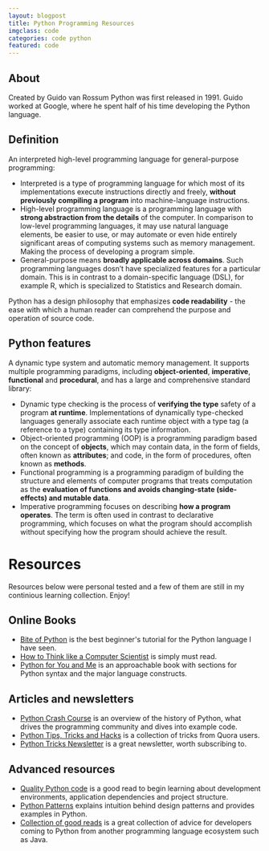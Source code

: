 ```yaml
---
layout: blogpost
title: Python Programming Resources
imgclass: code
categories: code python
featured: code
---
```


## About
Created by Guido van Rossum Python was first released in 1991. Guido worked at Google, where he spent half of his time developing the Python language.


## Definition

An interpreted high-level programming language for general-purpose programming:

- Interpreted is a type of programming language for which most of its implementations execute instructions directly and freely, **without previously compiling a program** into machine-language instructions.
- High-level programming language is a programming language with **strong abstraction from the details** of the computer. In comparison to low-level programming languages, it may use natural language elements, be easier to use, or may automate or even hide entirely significant areas of computing systems such as memory management. Making the process of developing a program simple.
- General-purpose means **broadly applicable across domains**. Such programming languages dosn’t have specialized features for a particular domain. This is in contrast to a domain-specific language (DSL), for example R, which is specialized to Statistics and Research domain.

Python has a design philosophy that emphasizes **code readability** - the ease with which a human reader can comprehend the purpose and operation of source code.

<!--![python code resources](/post-images/python.jpg)-->

## Python features 

A dynamic type system and automatic memory management. It supports multiple programming paradigms, including **object-oriented**, **imperative**, **functional** and **procedural**, and has a large and comprehensive standard library:

- Dynamic type checking is the process of **verifying the type** safety of a program **at runtime**. Implementations of dynamically type-checked languages generally associate each runtime object with a type tag (a reference to a type) containing its type information. 
- Object-oriented programming (OOP) is a programming paradigm based on the concept of **objects**, which may contain data, in the form of fields, often known as **attributes**; and code, in the form of procedures, often known as **methods**. 
- Functional programming is a programming paradigm of building the structure and elements of computer programs that treats computation as the **evaluation of functions and avoids changing-state (side-effects) and mutable data**.
- Imperative programming focuses on describing **how a program operates**. The term is often used in contrast to declarative programming, which focuses on what the program should accomplish without specifying how the program should achieve the result.

# Resources
Resources below were personal tested and a few of them are still in my continious learning collection. Enjoy!

## Online Books
- [Bite of Python](https://python.swaroopch.com/)
is the best beginner's tutorial for the Python language I have seen.
- [How to Think like a Computer Scientist](https://www.interactivepython.org/runestone/static/thinkcspy/index.html)
is simply must read.
- [Python for You and Me](https://pymbook.readthedocs.io/en/latest/)
is an approachable book with sections for Python syntax and the major language constructs.

## Articles and newsletters
- [Python Crash Course](https://www.grahamwheeler.com/posts/python-crash-course.html)
is an overview of the history of Python, what drives the programming community and dives into example code.
- [Python Tips, Tricks and Hacks](https://www.quora.com/Python-programming-language-1/What-are-some-cool-Python-tricks)
is a collection of tricks from Quora users.
- [Python Tricks Newsletter](https://realpython.com/python-tricks/)
is a great newsletter, worth subscribing to.

## Advanced resources
- [Quality Python code](https://districtdatalabs.silvrback.com/how-to-develop-quality-python-code)
is a good read to begin learning about development environments, application dependencies and project structure.
- [Python Patterns](https://sourcemaking.com/design_patterns)
explains intuition behind design patterns and provides examples in Python.
- [Collection of good reads](http://notesbyanerd.com/2017/12/29/essential-reads-for-any-python-programmer/)
is a great collection of advice for developers coming to Python from another programming language ecosystem such as Java.